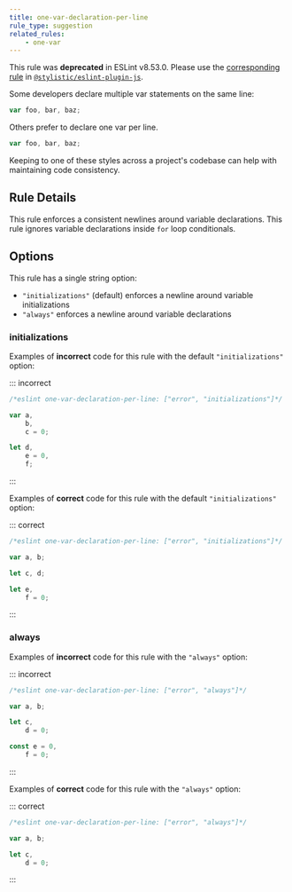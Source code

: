 ```yaml
---
title: one-var-declaration-per-line
rule_type: suggestion
related_rules:
    - one-var
---
```


This rule was **deprecated** in ESLint v8.53.0. Please use the [corresponding rule](https://eslint.style/rules/js/one-var-declaration-per-line) in [`@stylistic/eslint-plugin-js`](https://eslint.style/packages/js).

Some developers declare multiple var statements on the same line:

```js
var foo, bar, baz;
```

Others prefer to declare one var per line.

```js
var foo, bar, baz;
```

Keeping to one of these styles across a project's codebase can help with maintaining code consistency.

## Rule Details

This rule enforces a consistent newlines around variable declarations. This rule ignores variable declarations inside `for` loop conditionals.

## Options

This rule has a single string option:

- `"initializations"` (default) enforces a newline around variable initializations
- `"always"` enforces a newline around variable declarations

### initializations

Examples of **incorrect** code for this rule with the default `"initializations"` option:

::: incorrect

```js
/*eslint one-var-declaration-per-line: ["error", "initializations"]*/

var a,
    b,
    c = 0;

let d,
    e = 0,
    f;
```

:::

Examples of **correct** code for this rule with the default `"initializations"` option:

::: correct

```js
/*eslint one-var-declaration-per-line: ["error", "initializations"]*/

var a, b;

let c, d;

let e,
    f = 0;
```

:::

### always

Examples of **incorrect** code for this rule with the `"always"` option:

::: incorrect

```js
/*eslint one-var-declaration-per-line: ["error", "always"]*/

var a, b;

let c,
    d = 0;

const e = 0,
    f = 0;
```

:::

Examples of **correct** code for this rule with the `"always"` option:

::: correct

```js
/*eslint one-var-declaration-per-line: ["error", "always"]*/

var a, b;

let c,
    d = 0;
```

:::
